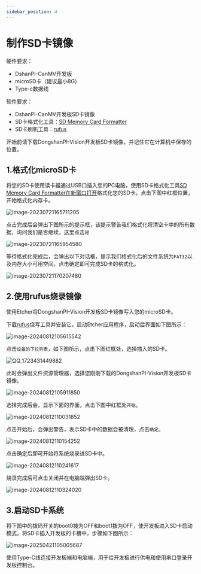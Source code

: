 ```yaml
---
sidebar_position: 4
---
```

# 制作SD卡镜像

硬件要求：

- DshanPI-CanMV开发板
- microSD卡（建议最小8G）
- Type-c数据线 

软件要求：

- DshanPI-CanMV开发板SD卡镜像
- SD卡格式化工具：[SD Memory Card Formatter](https://www.sdcard.org/downloads/formatter_4/eula_windows/)
- SD卡刷机工具：[rufus](https://rufus.ie/zh/)

开始前请下载DongshanPI-Vision开发板SD卡镜像，并记住它在计算机中保存的位置。

## 1.格式化microSD卡

将您的SD卡使用读卡器通过USB口插入您的PC电脑，使用SD卡格式化工具[SD Memory Card Formatter在新窗口打开](https://www.sdcard.org/downloads/formatter_4/eula_windows/)格式化您的SD卡。点击下图中红框位置，开始格式化内存卡。

![image-20230721165711205](http://photos.100ask.net/canaan-docs/image-20230721165711205.png)

点击完成后会弹出下图所示的提示框，该提示警告我们格式化将清空卡中的所有数据，询问我们是否继续，这里点击`是`

![image-20230721165954580](http://photos.100ask.net/canaan-docs/image-20230721165954580.png)

等待格式化完成后，会弹出以下对话框，提示我们格式化后的文件系统为`FAT32`以及内存大小可用空间，点击确定即可完成SD卡的格式化。

![image-20230721170207480](http://photos.100ask.net/canaan-docs/image-20230721170207480.png)



## 2.使用rufus烧录镜像

 使用Etcher将DongshanPI-Vision开发板SD卡镜像写入您的microSD卡。

 下载[rufus](https://rufus.ie/zh/)烧写工具并安装它。启动Etcher应用程序，启动后界面如下图所示：

![image-20240812105615542](${images}/image-20240812105615542.png)

点击`设备的下拉列表`，如下图所示，点击下图红框处，选择插入的SD卡。

![QQ_1723431449882](${images}/QQ_1723431449882.png)

此时会弹出文件资源管理器，选择您刚刚下载的DongshanPI-Vision开发板SD卡镜像。

![image-20240812105911850](${images}/image-20240812105911850.png)

选择完成后会，显示下面的界面，点击下图中红框处`开始`。

![image-20240812110031852](${images}/image-20240812110031852.png)



点击开始后，会弹出警告，表示SD卡中的数据会被清理，点击`确定`。

![image-20240812110154252](${images}/image-20240812110154252.png)

点击确定后即可开始将系统烧录进SD卡中。

![image-20240812110241617](${images}/image-20240812110241617.png)

烧录完成后可点击关闭并在电脑端弹出SD卡。

![image-20240812110324020](${images}/image-20240812110324020.png)

## 3.启动SD卡系统

 将下图中的拨码开关的boot0拨为OFF和boot1拨为OFF，使开发板进入SD卡启动模式。将SD卡插入开发板的卡槽中，步骤如下图所示：

![image-20250421105005687](${images}/image-20250421105005687.png)

使用Type-C线连接开发板端和电脑端，用于给开发板进行供电和使用串口登录开发板控制台。


